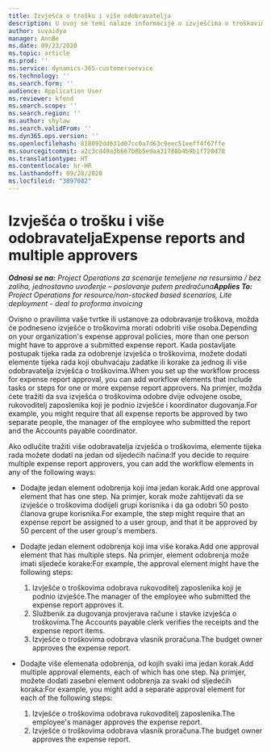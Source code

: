 ```yaml
---
title: Izvješća o trošku i više odobravatelja
description: U ovoj se temi nalaze informacije o izvješćima o troškovima koje treba odobriti više osoba.
author: suvaidya
manager: AnnBe
ms.date: 09/23/2020
ms.topic: article
ms.prod: ''
ms.service: dynamics-365-customerservice
ms.technology: ''
ms.search.form: ''
audience: Application User
ms.reviewer: kfend
ms.search.scope: ''
ms.search.region: ''
ms.author: shylaw
ms.search.validFrom: ''
ms.dyn365.ops.version: ''
ms.openlocfilehash: 818092dd631d07cc0a7d63c9eec51eeff4f67ffe
ms.sourcegitcommit: a2c3cd49a3b667b8b5edaa31788b4b9b1f728d78
ms.translationtype: HT
ms.contentlocale: hr-HR
ms.lasthandoff: 09/28/2020
ms.locfileid: "3897082"
---
```

# <a name="expense-reports-and-multiple-approvers"></a><span data-ttu-id="8c2c9-103">Izvješća o trošku i više odobravatelja</span><span class="sxs-lookup"><span data-stu-id="8c2c9-103">Expense reports and multiple approvers</span></span>

<span data-ttu-id="8c2c9-104">_**Odnosi se na:** Project Operations za scenarije temeljene na resursima / bez zaliha, jednostavno uvođenje – poslovanje putem predračuna_</span><span class="sxs-lookup"><span data-stu-id="8c2c9-104">_**Applies To:** Project Operations for resource/non-stocked based scenarios, Lite deployment - deal to proforma invoicing_</span></span>

<span data-ttu-id="8c2c9-105">Ovisno o pravilima vaše tvrtke ili ustanove za odobravanje troškova, možda će podneseno izvješće o troškovima morati odobriti više osoba.</span><span class="sxs-lookup"><span data-stu-id="8c2c9-105">Depending on your organization's expense approval policies, more than one person might have to approve a submitted expense report.</span></span> <span data-ttu-id="8c2c9-106">Kada postavljate postupak tijeka rada za odobrenje izvješća o troškovima, možete dodati elemente tijeka rada koji obuhvaćaju zadatke ili korake za jednog ili više odobravatelja izvješća o troškovima.</span><span class="sxs-lookup"><span data-stu-id="8c2c9-106">When you set up the workflow process for expense report approval, you can add workflow elements that include tasks or steps for one or more expense report approvers.</span></span> <span data-ttu-id="8c2c9-107">Na primjer, možda ćete tražiti da sva izvješća o troškovima odobre dvije odvojene osobe, rukovoditelj zaposlenika koji je podnio izvješće i koordinator dugovanja.</span><span class="sxs-lookup"><span data-stu-id="8c2c9-107">For example, you might require that all expense reports be approved by two separate people, the manager of the employee who submitted the report and the Accounts payable coordinator.</span></span>

<span data-ttu-id="8c2c9-108">Ako odlučite tražiti više odobravatelja izvješća o troškovima, elemente tijeka rada možete dodati na jedan od sljedećih načina:</span><span class="sxs-lookup"><span data-stu-id="8c2c9-108">If you decide to require multiple expense report approvers, you can add the workflow elements in any of the following ways:</span></span>

- <span data-ttu-id="8c2c9-109">Dodajte jedan element odobrenja koji ima jedan korak.</span><span class="sxs-lookup"><span data-stu-id="8c2c9-109">Add one approval element that has one step.</span></span> <span data-ttu-id="8c2c9-110">Na primjer, korak može zahtijevati da se izvješće o troškovima dodijeli grupi korisnika i da ga odobri 50 posto članova grupe korisnika.</span><span class="sxs-lookup"><span data-stu-id="8c2c9-110">For example, the step might require that an expense report be assigned to a user group, and that it be approved by 50 percent of the user group's members.</span></span>
- <span data-ttu-id="8c2c9-111">Dodajte jedan element odobrenja koji ima više koraka.</span><span class="sxs-lookup"><span data-stu-id="8c2c9-111">Add one approval element that has multiple steps.</span></span> <span data-ttu-id="8c2c9-112">Na primjer, element odobrenja može imati sljedeće korake:</span><span class="sxs-lookup"><span data-stu-id="8c2c9-112">For example, the approval element might have the following steps:</span></span>

    1. <span data-ttu-id="8c2c9-113">Izvješće o troškovima odobrava rukovoditelj zaposlenika koji je podnio izvješće.</span><span class="sxs-lookup"><span data-stu-id="8c2c9-113">The manager of the employee who submitted the expense report approves it.</span></span>
    2. <span data-ttu-id="8c2c9-114">Službenik za dugovanja provjerava račune i stavke izvješća o troškovima.</span><span class="sxs-lookup"><span data-stu-id="8c2c9-114">The Accounts payable clerk verifies the receipts and the expense report items.</span></span>
    3. <span data-ttu-id="8c2c9-115">Izvješće o troškovima odobrava vlasnik proračuna.</span><span class="sxs-lookup"><span data-stu-id="8c2c9-115">The budget owner approves the expense report.</span></span>

- <span data-ttu-id="8c2c9-116">Dodajte više elemenata odobrenja, od kojih svaki ima jedan korak.</span><span class="sxs-lookup"><span data-stu-id="8c2c9-116">Add multiple approval elements, each of which has one step.</span></span> <span data-ttu-id="8c2c9-117">Na primjer, možete dodati zasebni element odobrenja za svaki od sljedećih koraka:</span><span class="sxs-lookup"><span data-stu-id="8c2c9-117">For example, you might add a separate approval element for each of the following steps:</span></span>

    1. <span data-ttu-id="8c2c9-118">Izvješće o troškovima odobrava rukovoditelj zaposlenika.</span><span class="sxs-lookup"><span data-stu-id="8c2c9-118">The employee's manager approves the expense report.</span></span>
    2. <span data-ttu-id="8c2c9-119">Izvješće o troškovima odobrava vlasnik proračuna.</span><span class="sxs-lookup"><span data-stu-id="8c2c9-119">The budget owner approves the expense report.</span></span>
